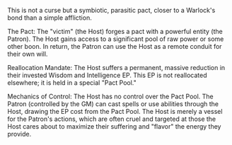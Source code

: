 This is not a curse but a symbiotic, parasitic pact, closer to a Warlock's bond than a simple affliction.

The Pact: The "victim" (the Host) forges a pact with a powerful entity (the Patron). The Host gains access to a significant pool of raw power or some other boon. In return, the Patron can use the Host as a remote conduit for their own will.

Reallocation Mandate: The Host suffers a permanent, massive reduction in their invested Wisdom and Intelligence EP. This EP is not reallocated elsewhere; it is held in a special "Pact Pool."

Mechanics of Control: The Host has no control over the Pact Pool. The Patron (controlled by the GM) can cast spells or use abilities through the Host, drawing the EP cost from the Pact Pool. The Host is merely a vessel for the Patron's actions, which are often cruel and targeted at those the Host cares about to maximize their suffering and "flavor" the energy they provide.